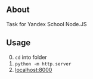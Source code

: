 ## About
Task for Yandex School Node.JS 
## Usage
0. `cd` into folder
1. `python -m http.server`
2. [localhost:8000](http://localhost:8000)